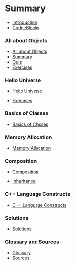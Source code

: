 # Summary

* [Introduction](README.md)
* [Code::Blocks](codeblocks.md)

### All about Objects

* [All about Objects](all_about_objects/its_all_about_objects.md)
* [Summary](all_about_objects/summary.md)
* [Quiz](all_about_objects/quiz.md)
* [Exercises](all_about_objects/exercises.md)

### Hello Universe

* [Hello Universe](hello_universe/hello_universe.md)
<!-- * [Summary](hello_universe/summary.md)
* [Quiz](hello_universe/quiz.md) -->
* [Exercises](hello_universe/exercises.md)

### Basics of Classes

* [Basics of Classes](basics_of_classes/basics_of_classes.md)
<!-- * [Summary](basics_of_classes/summary.md) -->
<!-- * [Quiz](basics_of_classes/quiz.md) -->
<!-- * [Exercises](basics_of_classes/exercises.md) -->

### Memory Allocation

* [Memory Allocation](memory_allocation/memory_allocation.md)
<!-- * [Summary](memory_allocation/summary.md) -->
<!-- * [Quiz](memory_allocation/quiz.md) -->
<!-- * [Exercises](memory_allocation/exercises.md) -->

### Composition

* [Composition](composition/composition.md)
<!-- * [Summary](composition/summary.md) -->
<!-- * [Quiz](composition/quiz.md) -->
<!-- * [Exercises](composition/exercises.md) -->

<!-- ### Inheritance -->

* [Inheritance](inheritance/inheritance.md)
<!-- * [Summary](inheritance/summary.md) -->
<!-- * [Quiz](inheritance/quiz.md) -->
<!-- * [Exercises](inheritance/exercises.md) -->

### C++ Language Constructs

* [C++ Language Constructs](cpp_language_constructs/cpp_language_constructs.md)
<!-- * [Summary](cpp_language_constructs/summary.md) -->
<!-- * [Quiz](cpp_language_constructs/quiz.md) -->
<!-- * [Exercises](cpp_language_constructs/exercises.md) -->

### Solutions

* [Solutions](solutions/solutions.md)

### Glossary and Sources

* [Glossary](glossary.md)
* [Sources](sources.md)
